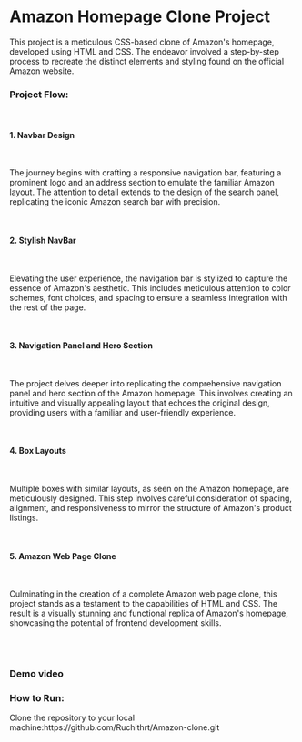 <h1>Amazon Homepage Clone Project</h1>
<p>This project is a meticulous CSS-based clone of Amazon's homepage, developed using HTML and CSS. The endeavor involved a step-by-step process to recreate the distinct elements and styling found on the official Amazon website.</p>

<h3>Project Flow:</h3><br>
<h4>1. Navbar Design</h4><br>
<p>The journey begins with crafting a responsive navigation bar, featuring a prominent logo and an address section to emulate the familiar Amazon layout. The attention to detail extends to the design of the search panel, replicating the iconic Amazon search bar with precision.</p><br>

<h4>2. Stylish NavBar</h4><br>
<p>Elevating the user experience, the navigation bar is stylized to capture the essence of Amazon's aesthetic. This includes meticulous attention to color schemes, font choices, and spacing to ensure a seamless integration with the rest of the page.</p><br>

<h4>3. Navigation Panel and Hero Section</h4><br>
<p>The project delves deeper into replicating the comprehensive navigation panel and hero section of the Amazon homepage. This involves creating an intuitive and visually appealing layout that echoes the original design, providing users with a familiar and user-friendly experience.</p><br>

<h4>4. Box Layouts</h4><br>
<p>Multiple boxes with similar layouts, as seen on the Amazon homepage, are meticulously designed. This step involves careful consideration of spacing, alignment, and responsiveness to mirror the structure of Amazon's product listings.</p><br>

<h4>5. Amazon Web Page Clone</h4><br>
<p>Culminating in the creation of a complete Amazon web page clone, this project stands as a testament to the capabilities of HTML and CSS. The result is a visually stunning and functional replica of Amazon's homepage, showcasing the potential of frontend development skills.</p><br><br>

<h3>Demo video</h3>

<h3>How to Run:</h3>
<p>Clone the repository to your local machine:https://github.com/Ruchithrt/Amazon-clone.git</p>
